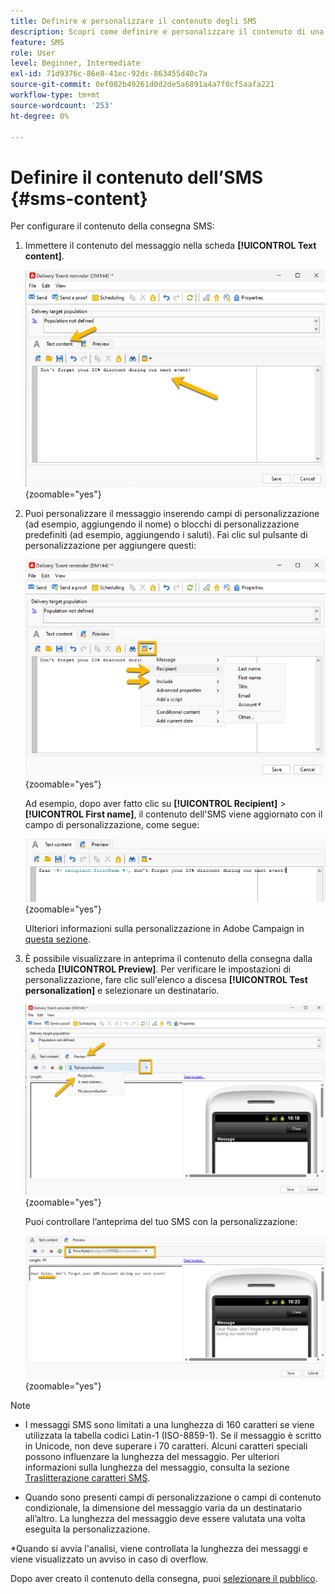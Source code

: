```yaml
---
title: Definire e personalizzare il contenuto degli SMS
description: Scopri come definire e personalizzare il contenuto di una consegna SMS
feature: SMS
role: User
level: Beginner, Intermediate
exl-id: 71d9376c-86e8-41ec-92dc-863455d40c7a
source-git-commit: 0ef082b49261d0d2de5a6891a4a7f0cf5aafa221
workflow-type: tm+mt
source-wordcount: '253'
ht-degree: 0%

---
```


# Definire il contenuto dell’SMS {#sms-content}

Per configurare il contenuto della consegna SMS:

1. Immettere il contenuto del messaggio nella scheda **[!UICONTROL Text content]**.

   ![](assets/sms_content.png){zoomable="yes"}

1. Puoi personalizzare il messaggio inserendo campi di personalizzazione (ad esempio, aggiungendo il nome) o blocchi di personalizzazione predefiniti (ad esempio, aggiungendo i saluti). Fai clic sul pulsante di personalizzazione per aggiungere questi:

   ![](assets/sms_perso.png){zoomable="yes"}

   Ad esempio, dopo aver fatto clic su **[!UICONTROL Recipient]** > **[!UICONTROL First name]**, il contenuto dell&#39;SMS viene aggiornato con il campo di personalizzazione, come segue:

   ![](assets/sms_perso_recipient.png){zoomable="yes"}

   Ulteriori informazioni sulla personalizzazione in Adobe Campaign in [questa sezione](../personalize.md).

1. È possibile visualizzare in anteprima il contenuto della consegna dalla scheda **[!UICONTROL Preview]**. Per verificare le impostazioni di personalizzazione, fare clic sull&#39;elenco a discesa **[!UICONTROL Test personalization]** e selezionare un destinatario.

   ![](assets/sms_preview.png){zoomable="yes"}

   Puoi controllare l’anteprima del tuo SMS con la personalizzazione:

   ![](assets/sms_preview_phone.png){zoomable="yes"}

>[!NOTE]
>
>* I messaggi SMS sono limitati a una lunghezza di 160 caratteri se viene utilizzata la tabella codici Latin-1 (ISO-8859-1). Se il messaggio è scritto in Unicode, non deve superare i 70 caratteri. Alcuni caratteri speciali possono influenzare la lunghezza del messaggio. Per ulteriori informazioni sulla lunghezza del messaggio, consulta la sezione [Traslitterazione caratteri SMS](smpp-external-account.md#smpp-channel-settings).
>
>* Quando sono presenti campi di personalizzazione o campi di contenuto condizionale, la dimensione del messaggio varia da un destinatario all’altro. La lunghezza del messaggio deve essere valutata una volta eseguita la personalizzazione.
>
>*Quando si avvia l&#39;analisi, viene controllata la lunghezza dei messaggi e viene visualizzato un avviso in caso di overflow.

Dopo aver creato il contenuto della consegna, puoi [selezionare il pubblico](sms-audience.md).
